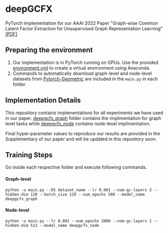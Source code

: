 # deepGCFX
PyTorch implementation for our AAAI 2022 Paper "Graph-wise Common Latent Factor Extraction for Unsupervised Graph Representation Learning" [[PDF]](https://arxiv.org/abs/2112.08830)

## Preparing the environment

1. Our implementation is in PyTorch running on GPUs. Use the provided [environment.yml](deepgcfx_environment.yml) to create a virtual environment using Anaconda.
2. Commands to automatically download graph-level and node-level datasets from [Pytorch-Geometric](https://pytorch-geometric.readthedocs.io/en/latest/modules/datasets.html) are included in the ```main.py``` in each folder.

## Implementation Details

This repository contains implementations for all experiments we have used in our paper. [deepgcfx_graph](deepgcfx_graph) folder contains the implimentation for graph level tasks while [deepgcfx_node](deepgcfx_node) contains node-level implimentation.

Final hyper-parameter values to reproduce our results are provided in the Supplementary of our paper and will be updated in this repository soon.

## Training Steps

Go inside each respective folder and execute following commands.

#### Graph-level 
```python -u main.py --DS dataset_name --lr 0.001 --num-gc-layers 3 --hidden-dim 128 --batch_size 128 --num_epochs 500 --model_name deepgcfx_graph```

#### Node-level

```python -u main.py --lr 0.001 --num_epochs 2000 --num-gc-layers 1 --hidden-dim 512 --model_name deepgcfx_node```



